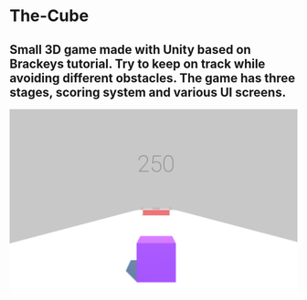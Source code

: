 # The-Cube
Small 3D game made with Unity based on Brackeys tutorial. Try to keep on track while avoiding different obstacles. The game has three stages, scoring system and various UI screens.
--------------------------------------------------
![Screenshot](/Screenshots/Base_screenshot.png)
